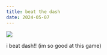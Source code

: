 ```yaml
---
title: beat the dash
date: 2024-05-07
---
```


![](https://i.imgur.com/OU4iwnN.png)

i beat dash!! (im so good at this game)
